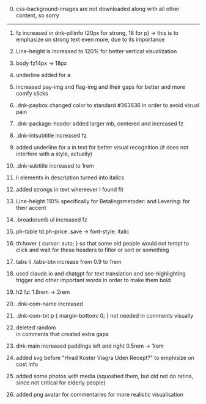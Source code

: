 0. css-background-images are not downloaded along with all other content, so sorry

---

1. fz increased in dnk-pillinfo (20px for strong, 18 for p) -> this is to emphasize on strong text even more, due to its importance

2. Line-height is increased to 120% for better vertical visualization

3. body fz14px -> 18px

4. underline added for a

5. increased pay-img and flag-img and their gaps for better and more comfy clicks

6. .dnk-paybox changed color to standard #363636 in order to avoid visual pain

7. .dnk-package-header added larger mb, centered and increased fz

8. .dnk-intsubtitle increased fz

9. added underline for a in text for better visual recognition (it does not interfere with a style, actually)

10. .dnk-subtitle increased to 1rem

11. li elements in description turned into italics

12. added strongs in text whereever I found fit

13. Line-height 110% specifically for Betalingsmetoder: and Levering: for their accent

14. .breadcrumb ul increased fz

15. ph-table td.ph-price .save -> font-style: italic

16. th:hover {
    cursor: auto;
    } so that some old people would not tempt to click and wait for these headers to filter or sort or something

17. tabs li .tabs-btn increase from 0.9 to 1rem

18. used claude.io and chatgpt for text translation and seo-highlighting trigger and other important words in order to make them bold

19. h2 fz: 1.8rem -> 2rem

20. .dnk-com-name increased

21. .dnk-com-txt p {
    margin-bottom: 0;
    } not needed in comments visually

22. deleted random <br> in comments that created extra gaps

23. dnk-main increased paddings left and right 0.5rem -> 1rem

24. added svg before "Hvad Koster Viagra Uden Recept?" to emphisize on cost info

25. added some photos with media (squoshed them, but did not do retina, since not critical for elderly people)

26. added png avatar for commentaries for more realistic visualisation
